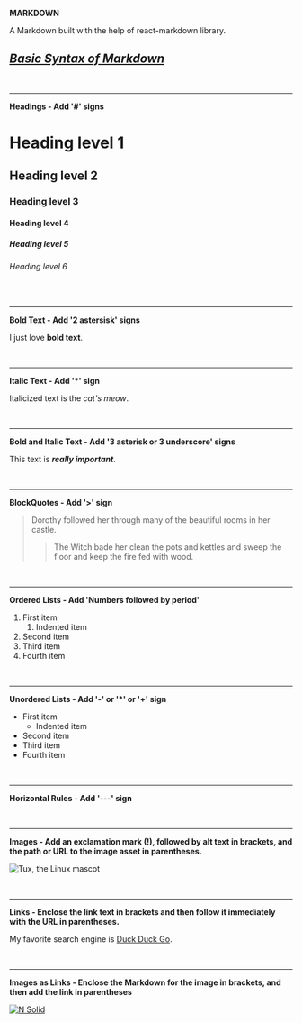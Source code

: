 **MARKDOWN**

A Markdown built with the help of react-markdown library.

***<u>Basic Syntax of Markdown</u>***
---

<br>

---

**Headings - Add '#' signs**

# Heading level 1 

## Heading level 2

### Heading level 3

#### Heading level 4

##### Heading level 5

###### Heading level 6

<br>

---

**Bold Text - Add '2 astersisk' signs**

I just love **bold text**.

<br>

---

**Italic Text - Add '*' sign**

Italicized text is the *cat's meow*.

<br>

---

**Bold and Italic Text - Add '3 asterisk or 3 underscore' signs**

This text is ***really important***.

<br>

---

**BlockQuotes - Add '>' sign**

> Dorothy followed her through many of the beautiful rooms in her castle.
>
>> The Witch bade her clean the pots and kettles and sweep the floor and keep the fire fed with wood.

<br>

---

**Ordered Lists - Add 'Numbers followed by period'**

1. First item
    1. Indented item
2. Second item
3. Third item
4. Fourth item

<br>

---

**Unordered Lists - Add '-' or '*' or '+' sign**

- First item
    - Indented item
- Second item
- Third item
- Fourth item

<br>

---

**Horizontal Rules - Add '---' sign**

<br>

--- 

**Images - Add an exclamation mark (!), followed by alt text in brackets, and the path or URL to the image asset in parentheses.**

![Tux, the Linux mascot](https://upload.wikimedia.org/wikipedia/commons/thumb/0/09/Tux%2C_gray%EF%BC%8Fgrey_background.png/220px-Tux%2C_gray%EF%BC%8Fgrey_background.png)

<br>

---

**Links - Enclose the link text in brackets and then follow it immediately with the URL in parentheses.**

My favorite search engine is [Duck Duck Go](https://duckduckgo.com).

<br>

---

**Images as Links - Enclose the Markdown for the image in brackets, and then add the link in parentheses**

[![N  Solid](https://cldup.com/dTxpPi9lDf.thumb.png)](https://nodesource.com/products/nsolid)



